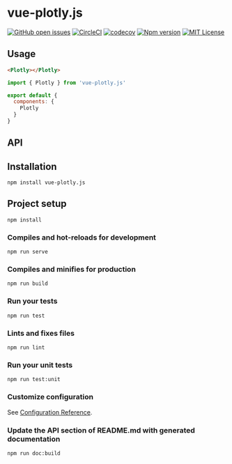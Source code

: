 
# vue-plotly.js
[![GitHub open issues](https://img.shields.io/github/issues/David-Desmaisons/vue-plotly.js.svg)](https://github.com/David-Desmaisons/vue-plotly.js/issues)
[![CircleCI](https://circleci.com/gh/David-Desmaisons/vue-plotly.js.svg?style=shield)](https://circleci.com/gh/David-Desmaisons/vue-plotly.js)
[![codecov](https://codecov.io/gh/David-Desmaisons/vue-plotly.js/branch/master/graph/badge.svg)](https://codecov.io/gh/David-Desmaisons/vue-plotly.js)
[![Npm version](https://img.shields.io/npm/v/vue-plotly.js.svg)](https://www.npmjs.com/package/vue-plotly.js)
[![MIT License](https://img.shields.io/github/license/David-Desmaisons/vue-plotly.js.svg)](https://github.com/David-Desmaisons/vue-plotly.js/blob/master/LICENSE)

## Usage
```HTML
<Plotly></Plotly>
```
```javascript
import { Plotly } from 'vue-plotly.js'

export default {
  components: {
    Plotly
  }
}
```
## API

## Installation
```
npm install vue-plotly.js
```

## Project setup
```
npm install
```

### Compiles and hot-reloads for development
```
npm run serve
```

### Compiles and minifies for production
```
npm run build
```

### Run your tests
```
npm run test
```

### Lints and fixes files
```
npm run lint
```

### Run your unit tests
```
npm run test:unit
```

### Customize configuration
See [Configuration Reference](https://cli.vuejs.org/config/).

### Update the API section of README.md with generated documentation
```
npm run doc:build
```
